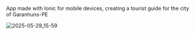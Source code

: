 App made with Ionic for mobile devices, creating a tourist guide for the city of Garanhuns-PE



  ![2025-05-29_15-59](https://github.com/user-attachments/assets/faea3df1-0c78-4068-88b5-ec72cec2c83a)


